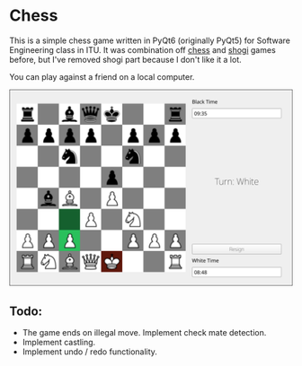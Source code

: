 # Chess

This is a simple chess game written in PyQt6 (originally PyQt5) for Software Engineering class in ITU.
It was combination off [chess](https://en.wikipedia.org/wiki/Chess) and [shogi](https://en.wikipedia.org/wiki/Shogi) games before, but I've removed shogi part because I don't like it a
lot.

You can play against a friend on a local computer. 

![gameplay](/gameplay.png) 

## Todo:
- The game ends on illegal move. Implement check mate detection. 
- Implement castling.
- Implement undo / redo functionality.
